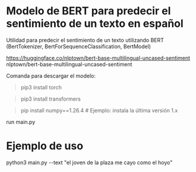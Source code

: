 # Modelo de BERT para predecir el sentimiento de un texto en español

Utilidad para predecir el sentimiento de un texto utilizando BERT (BertTokenizer, BertForSequenceClassification, BertModel)

https://huggingface.co/nlptown/bert-base-multilingual-uncased-sentiment
nlptown/bert-base-multilingual-uncased-sentiment

Comanda para descargar el modelo:

> pip3 install torch

> pip3 install transformers

> pip install numpy==1.26.4  # Ejemplo: instala la última versión 1.x

run main.py

# Ejemplo de uso   
python3 main.py --text "el joven de la plaza me cayo como el hoyo"